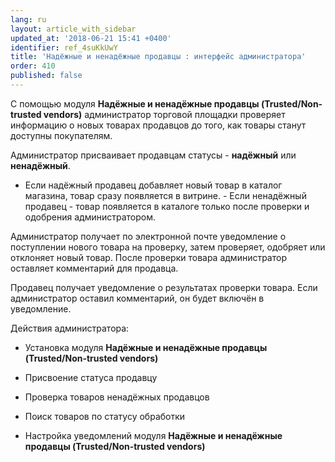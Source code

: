 ```yaml
---
lang: ru
layout: article_with_sidebar
updated_at: '2018-06-21 15:41 +0400'
identifier: ref_4suKkUwY
title: 'Надёжные и ненадёжные продавцы : интерфейс администратора'
order: 410
published: false
---
```

С помощью модуля **Надёжные и ненадёжные продавцы (Trusted/Non-trusted vendors)** администратор торговой площадки проверяет информацию о новых товарах продавцов до того, как товары станут доступны покупателям.

Администратор присваивает продавцам статусы - **надёжный** или **ненадёжный**. 

- Если надёжный продавец добавляет новый товар в каталог магазина, товар сразу появляется в витрине. - Если ненадёжный продавец - товар появляется в каталоге только после проверки и одобрения администратором. 

Администратор получает по электронной почте уведомление о поступлении нового товара на проверку, затем проверяет, одобряет или отклоняет новый товар. После проверки товара администратор оставляет комментарий для продавца. 

Продавец получает уведомление о результатах проверки товара. Если администратор оставил комментарий, он будет включён в уведомление.

Действия администратора:

   * Установка модуля **Надёжные и ненадёжные продавцы (Trusted/Non-trusted vendors)**
   
   * Присвоение статуса продавцу
   
   * Проверка товаров ненадёжных продавцов
     
   * Поиск товаров по статусу обработки
       
   * Настройка уведомлений модуля **Надёжные и ненадёжные продавцы (Trusted/Non-trusted vendors)**

